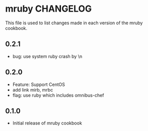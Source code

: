 mruby CHANGELOG
===============

This file is used to list changes made in each version of the mruby cookbook.

0.2.1
-----

- bug: use system ruby crash by \n

0.2.0
-----

- Feature: Support CentOS
- add link mirb, mrbc
- flag: use ruby which includes omnibus-chef

0.1.0
-----

- Initial release of mruby cookbook

